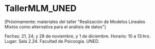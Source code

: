 # TallerMLM_UNED

[Próximamente: materiales del taller "Realización de Modelos Lineales Mixtos como alternativa para el análisis de datos"]

Fechas: 21, 24, y 28 de noviembre, y 1 de diciembre.
Horario: 10 a 13:hrs. 
Lugar: Sala 2.24. Facultad de Psicoogía. UNED.

